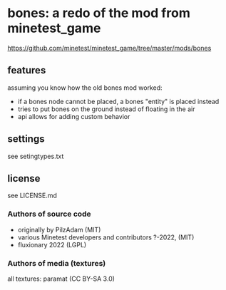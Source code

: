 # bones: a redo of the mod from minetest_game

https://github.com/minetest/minetest_game/tree/master/mods/bones

## features

assuming you know how the old bones mod worked:

* if a bones node cannot be placed, a bones "entity" is placed instead
* tries to put bones on the ground instead of floating in the air
* api allows for adding custom behavior

## settings

see setingtypes.txt

## license

see LICENSE.md

### Authors of source code
* originally by PilzAdam (MIT)
* various Minetest developers and contributors ?-2022, (MIT)
* fluxionary 2022 (LGPL)

### Authors of media (textures)
all textures: paramat (CC BY-SA 3.0)
